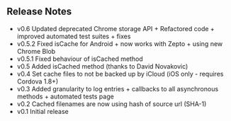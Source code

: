 Release Notes
-------------
* v0.6 Updated deprecated Chrome storage API + Refactored code + improved automated test suites + fixes
* v0.5.2 Fixed isCache for Android  + now works with Zepto + using new Chrome Blob
* v0.5.1 Fixed behaviour of isCached method
* v0.5 Added isCached method (thanks to David Novakovic)
* v0.4 Set cache files to not be backed up by iCloud (iOS only - requires Cordova 1.8+)
* v0.3 Added granularity to log entries + callbacks to all asynchronous methods + automated tests page
* v0.2 Cached filenames are now using hash of source url (SHA-1)
* v0.1 Initial release
